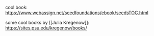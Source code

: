 cool book: https://www.webassign.net/seedfoundations/ebook/seedsTOC.html


some cool books by [[Julia Kregenow]]: https://sites.psu.edu/kregenow/books/ 

